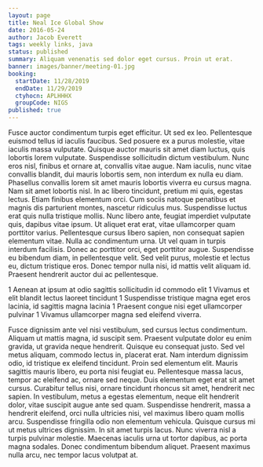 ```yaml
---
layout: page
title: Neal Ice Global Show
date: 2016-05-24
author: Jacob Everett
tags: weekly links, java
status: published
summary: Aliquam venenatis sed dolor eget cursus. Proin ut erat.
banner: images/banner/meeting-01.jpg
booking:
  startDate: 11/28/2019
  endDate: 11/29/2019
  ctyhocn: APLHHHX
  groupCode: NIGS
published: true
---
```

Fusce auctor condimentum turpis eget efficitur. Ut sed ex leo. Pellentesque euismod tellus id iaculis faucibus. Sed posuere ex a purus molestie, vitae iaculis massa vulputate. Quisque auctor mauris sit amet diam luctus, quis lobortis lorem vulputate. Suspendisse sollicitudin dictum vestibulum. Nunc eros nisl, finibus et ornare at, convallis vitae augue. Nam iaculis, nunc vitae convallis blandit, dui mauris lobortis sem, non interdum ex nulla eu diam. Phasellus convallis lorem sit amet mauris lobortis viverra eu cursus magna. Nam sit amet lobortis nisl. In ac libero tincidunt, pretium mi quis, egestas lectus. Etiam finibus elementum orci. Cum sociis natoque penatibus et magnis dis parturient montes, nascetur ridiculus mus. Suspendisse luctus erat quis nulla tristique mollis. Nunc libero ante, feugiat imperdiet vulputate quis, dapibus vitae ipsum. Ut aliquet erat erat, vitae ullamcorper quam porttitor varius.
Pellentesque cursus libero sapien, non consequat sapien elementum vitae. Nulla ac condimentum urna. Ut vel quam in turpis interdum facilisis. Donec ac porttitor orci, eget porttitor augue. Suspendisse eu bibendum diam, in pellentesque velit. Sed velit purus, molestie et lectus eu, dictum tristique eros. Donec tempor nulla nisi, id mattis velit aliquam id. Praesent hendrerit auctor dui ac pellentesque.

1 Aenean at ipsum at odio sagittis sollicitudin id commodo elit
1 Vivamus et elit blandit lectus laoreet tincidunt
1 Suspendisse tristique magna eget eros lacinia, id sagittis magna lacinia
1 Praesent congue nisi eget ullamcorper pulvinar
1 Vivamus ullamcorper magna sed eleifend viverra.

Fusce dignissim ante vel nisi vestibulum, sed cursus lectus condimentum. Aliquam ut mattis magna, id suscipit sem. Praesent vulputate dolor eu enim gravida, ut gravida neque hendrerit. Quisque eu consequat justo. Sed vel metus aliquam, commodo lectus in, placerat erat. Nam interdum dignissim odio, id tristique ex eleifend tincidunt. Proin sed elementum elit. Mauris sagittis mauris libero, eu porta nisi feugiat eu. Pellentesque massa lacus, tempor ac eleifend ac, ornare sed neque. Duis elementum eget erat sit amet cursus. Curabitur tellus nisi, ornare tincidunt rhoncus sit amet, hendrerit nec sapien. In vestibulum, metus a egestas elementum, neque elit hendrerit dolor, vitae suscipit augue ante sed quam.
Suspendisse hendrerit, massa a hendrerit eleifend, orci nulla ultricies nisi, vel maximus libero quam mollis arcu. Suspendisse fringilla odio non elementum vehicula. Quisque cursus mi ut metus ultrices dignissim. In sit amet turpis lacus. Nunc viverra nisl a turpis pulvinar molestie. Maecenas iaculis urna ut tortor dapibus, ac porta magna sodales. Donec condimentum bibendum aliquet. Praesent maximus nulla arcu, nec tempor lacus volutpat at.
